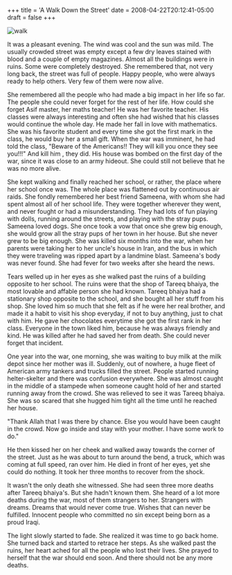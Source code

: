 +++
title = 'A Walk Down the Street'
date = 2008-04-22T20:12:41-05:00
draft = false
+++

![walk](/../../img//walk-down-the-street.png)

It was a pleasant evening. The wind was cool and the sun was mild. The usually crowded street was empty except a few dry leaves stained with blood and a couple of empty magazines. Almost all the buildings were in ruins. Some were completely destroyed. She remembered that, not very long back, the street was full of people. Happy people, who were always ready to help others. Very few of them were now alive.

She remembered all the people who had made a big impact in her life so far. The people she could never forget for the rest of her life. How could she forget Asif master, her maths teacher! He was her favorite teacher. His classes were always interesting and often she had wished that his classes would continue the whole day. He made her fall in love with mathematics. She was his favorite student and every time she got the first mark in the class, he would buy her a small gift. When the war was imminent, he had told the class, "Beware of the Americans!! They will kill you once they see you!!!" And kill him , they did. His house was bombed on the first day of the war, since it was close to an army hideout. She could still not believe that he was no more alive.

She kept walking and finally reached her school, or rather, the place where her school once was. The whole place was flattened out by continuous air raids. She fondly remembered her best friend Sameena, with whom she had spent almost all of her school life. They were together wherever they went, and never fought or had a misunderstanding. They had lots of fun playing with dolls, running around the streets, and playing with the stray pups. Sameena loved dogs. She once took a vow that once she grew big enough, she would grow all the stray pups of her town in her house. But she never grew to be big enough. She was killed six months into the war, when her parents were taking her to her uncle's house in Iran, and the bus in which they were traveling was ripped apart by a landmine blast. Sameena's body was never found. She had fever for two weeks after she heard the news.

Tears welled up in her eyes as she walked past the ruins of a building opposite to her school. The ruins were that the shop of Tareeq bhaiya, the most lovable and affable person she had known. Tareeq bhaiya had a stationary shop opposite to the school, and she bought all her stuff from his shop. She loved him so much that she felt as if he were her real brother, and made it a habit to visit his shop everyday, if not to buy anything, just to chat with him. He gave her chocolates everytime she got the first rank in her class. Everyone in the town liked him, because he was always friendly and kind. He was killed after he had saved her from death. She could never forget that incident.

One year into the war, one morning, she was waiting to buy milk at the milk depot since her mother was ill. Suddenly, out of nowhere, a huge fleet of American army tankers and trucks filled the street. People started running helter-skelter and there was confusion everywhere. She was almost caught in the middle of a stampede when someone caught hold of her and started running away from the crowd. She was relieved to see it was Tareeq bhaiya. She was so scared that she hugged him tight all the time until he reached her house.

"Thank Allah that I was there by chance. Else you would have been caught in the crowd. Now go inside and stay with your mother. I have some work to do."

He then kissed her on her cheek and walked away towards the corner of the street. Just as he was about to turn around the bend, a truck, which was coming at full speed, ran over him. He died in front of her eyes, yet she could do nothing. It took her three months to recover from the shock.

It wasn't the only death she witnessed. She had seen three more deaths after Tareeq bhaiya's. But she hadn't known them. She heard of a lot more deaths during the war, most of them strangers to her. Strangers with dreams. Dreams that would never come true. Wishes that can never be fulfilled. Innocent people who committed no sin except being born as a proud Iraqi.

The light slowly started to fade. She realized it was time to go back home. She turned back and started to retrace her steps. As she walked past the ruins, her heart ached for all the people who lost their lives. She prayed to herself that the war should end soon. And there should not be any more deaths.